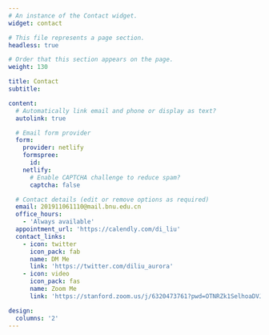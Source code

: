 ```yaml
---
# An instance of the Contact widget.
widget: contact

# This file represents a page section.
headless: true

# Order that this section appears on the page.
weight: 130

title: Contact
subtitle:

content:
  # Automatically link email and phone or display as text?
  autolink: true

  # Email form provider
  form:
    provider: netlify
    formspree:
      id:
    netlify:
      # Enable CAPTCHA challenge to reduce spam?
      captcha: false

  # Contact details (edit or remove options as required)
  email: 201911061110@mail.bnu.edu.cn
  office_hours:
    - 'Always available'
  appointment_url: 'https://calendly.com/di_liu'
  contact_links:
    - icon: twitter
      icon_pack: fab
      name: DM Me
      link: 'https://twitter.com/diliu_aurora'
    - icon: video
      icon_pack: fas
      name: Zoom Me
      link: 'https://stanford.zoom.us/j/6320473761?pwd=OTNRZk1SelhoaDVJREtEbjhvWDcwUT09'

design:
  columns: '2'
---
```

